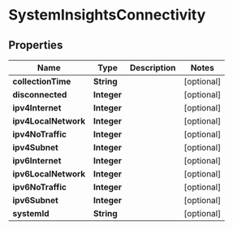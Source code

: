 # SystemInsightsConnectivity

## Properties
Name | Type | Description | Notes
------------ | ------------- | ------------- | -------------
**collectionTime** | **String** |  |  [optional]
**disconnected** | **Integer** |  |  [optional]
**ipv4Internet** | **Integer** |  |  [optional]
**ipv4LocalNetwork** | **Integer** |  |  [optional]
**ipv4NoTraffic** | **Integer** |  |  [optional]
**ipv4Subnet** | **Integer** |  |  [optional]
**ipv6Internet** | **Integer** |  |  [optional]
**ipv6LocalNetwork** | **Integer** |  |  [optional]
**ipv6NoTraffic** | **Integer** |  |  [optional]
**ipv6Subnet** | **Integer** |  |  [optional]
**systemId** | **String** |  |  [optional]
